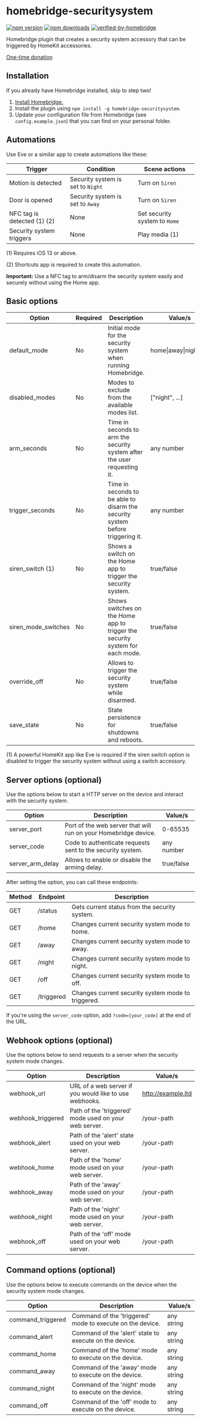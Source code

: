 # homebridge-securitysystem
[![npm version](https://badgen.net/npm/v/homebridge-securitysystem)](https://www.npmjs.com/package/homebridge-securitysystem) [![npm downloads](https://badgen.net/npm/dt/homebridge-securitysystem)](https://www.npmjs.com/package/homebridge-securitysystem) [![verified-by-homebridge](https://badgen.net/badge/homebridge/verified/purple)](https://github.com/homebridge/homebridge/wiki/Verified-Plugins)

Homebridge plugin that creates a security system accessory that can be triggered by HomeKit accessories.

[One-time donation](https://paypal.me/miguelripoll23)

## Installation
If you already have Homebridge installed, skip to step two!

1. [Install Homebridge.](https://github.com/nfarina/homebridge)
2. Install the plugin using `npm install -g homebridge-securitysystem`.
3. Update your configuration file from Homebridge (see `config.example.json`) that you can find on your personal folder.

## Automations
Use Eve or a similar app to create automations like these:

| Trigger                       | Condition                         | Scene actions                     |
|-------------------------------|-----------------------------------|-----------------------------------|
| Motion is detected            | Security system is set to `Night` | Turn on `Siren`                   |
| Door is opened                | Security system is set to `Away`  | Turn on `Siren`                   |
| NFC tag is detected (1) (2)   | None                              | Set security system to `Home`     |
| Security system triggers      | None                              | Play media (1)                    |

(1) Requires iOS 13 or above.

(2) Shortcuts app is required to create this automation.

**Important:** Use a NFC tag to arm/disarm the security system easily and securely without using the Home app.

## Basic options
| Option              | Required | Description                                                                    | Value/s                   |
|---------------------|----------|--------------------------------------------------------------------------------|---------------------------|
| default_mode        | No       | Initial mode for the security system when running Homebridge.                  | home\|away\|night\|off    |
| disabled_modes      | No       | Modes to exclude from the available modes list.                                | \["night", ...\]          |
| arm_seconds         | No       | Time in seconds to arm the security system after the user requesting it.       | any number                |
| trigger_seconds     | No       | Time in seconds to be able to disarm the security system before triggering it. | any number                |
| siren_switch (1)    | No       | Shows a switch on the Home app to trigger the security system.                 | true/false                |
| siren_mode_switches | No       | Shows switches on the Home app to trigger the security system for each mode.   | true/false                |
| override_off        | No       | Allows to trigger the security system while disarmed.                          | true/false                |
| save_state          | No       | State persistence for shutdowns and reboots.                                   | true/false                |

(1) A powerful HomeKit app like Eve is required if the siren switch option is disabled to trigger the security system without using a switch accessory.

## Server options (optional)
Use the options below to start a HTTP server on the device and interact with the security system.

| Option            | Description                                                                     | Value/s                |
|-------------------|---------------------------------------------------------------------------------|------------------------|
| server_port       | Port of the web server that will run on your Homebridge device.                 | 0-65535                |
| server_code       | Code to authenticate requests sent to the security system.                      | any number             |
| server_arm_delay  | Allows to enable or disable the arming delay.                                   | true/false             |

After setting the option, you can call these endpoints:

| Method | Endpoint                     | Description                                        |
|--------|------------------------------|----------------------------------------------------|
| GET    | /status                      | Gets current status from the security system.      |
| GET    | /home                        | Changes current security system mode to home.      |
| GET    | /away                        | Changes current security system mode to away.      |
| GET    | /night                       | Changes current security system mode to night.     |
| GET    | /off                         | Changes current security system mode to off.       |
| GET    | /triggered                   | Changes current security system mode to triggered. |

If you're using the `server_code` option, add `?code=[your_code]` at the end of the URL.

## Webhook options (optional)
Use the options below to send requests to a server when the security system mode changes.

| Option             | Description                                                                    | Value/s                |
|--------------------|--------------------------------------------------------------------------------| -----------------------|
| webhook_url        | URL of a web server if you would like to use webhooks.                         | http://example.ltd     |
| webhook_triggered  | Path of the 'triggered' mode used on your web server.                          | /your-path             |
| webhook_alert      | Path of the 'alert' state used on your web server.                             | /your-path             |
| webhook_home       | Path of the 'home' mode used on your web server.                               | /your-path             |
| webhook_away       | Path of the 'away' mode used on your web server.                               | /your-path             |
| webhook_night      | Path of the 'night' mode used on your web server.                              | /your-path             |
| webhook_off        | Path of the 'off' mode used on your web server.                                | /your-path             |

## Command options (optional)
Use the options below to execute commands on the device when the security system mode changes.

| Option             | Description                                                                    | Value/s                |
|--------------------|--------------------------------------------------------------------------------|------------------------|
| command_triggered  | Command of the 'triggered' mode to execute on the device.                      | any string             |
| command_alert      | Command of the 'alert' state to execute on the device.                         | any string             |
| command_home       | Command of the 'home' mode to execute on the device.                           | any string             |
| command_away       | Command of the 'away' mode to execute on the device.                           | any string             |
| command_night      | Command of the 'night' mode to execute on the device.                          | any string             |
| command_off        | Command of the 'off' mode to execute on the device.                            | any string             |
